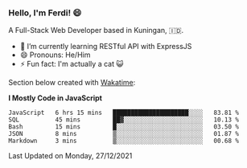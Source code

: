 ### Hello, I'm Ferdi! 😄

A Full-Stack Web Developer based in Kuningan, :indonesia:.

- 🌱 I’m currently learning RESTful API with ExpressJS
- 😄 Pronouns: He/Him
- ⚡ Fun fact: I'm actually a cat :smiley_cat:

Section below created with [Wakatime](https://wakatime.com/):

<!--START_SECTION:waka-->

**I Mostly Code in JavaScript**

```text
JavaScript   6 hrs 15 mins   █████████████████████░░░░   83.81 %
SQL          45 mins         ██▓░░░░░░░░░░░░░░░░░░░░░░   10.13 %
Bash         15 mins         █░░░░░░░░░░░░░░░░░░░░░░░░   03.50 %
JSON         8 mins          ▒░░░░░░░░░░░░░░░░░░░░░░░░   01.87 %
Markdown     3 mins          ▒░░░░░░░░░░░░░░░░░░░░░░░░   00.68 %
```

Last Updated on Monday, 27/12/2021

<!--END_SECTION:waka-->

<!--
**ferdianfh/ferdianfh** is a ✨ _special_ ✨ repository because its `README.md` (this file) appears on your GitHub profile.

Here are some ideas to get you started:

- 🔭 I’m currently working on ...
- 🌱 I’m currently learning ...
- 👯 I’m looking to collaborate on ...
- 🤔 I’m looking for help with ...
- 💬 Ask me about ...
- 📫 How to reach me: ...
- 😄 Pronouns: ...
- ⚡ Fun fact: ...
-->
